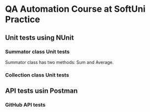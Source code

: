 # QA Automation Course at SoftUni Practice
## Unit tests using NUnit
### Summator class Unit tests
Summator class has two methods: Sum and Average.

### Collection class Unit tests
## API tests usin Postman
### GitHub API tests
